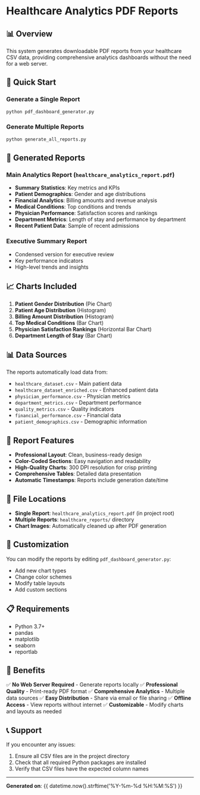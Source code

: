 # Healthcare Analytics PDF Reports

## 📊 Overview

This system generates downloadable PDF reports from your healthcare CSV data, providing comprehensive analytics dashboards without the need for a web server.

## 🚀 Quick Start

### Generate a Single Report
```bash
python pdf_dashboard_generator.py
```

### Generate Multiple Reports
```bash
python generate_all_reports.py
```

## 📄 Generated Reports

### Main Analytics Report (`healthcare_analytics_report.pdf`)
- **Summary Statistics**: Key metrics and KPIs
- **Patient Demographics**: Gender and age distributions
- **Financial Analytics**: Billing amounts and revenue analysis
- **Medical Conditions**: Top conditions and trends
- **Physician Performance**: Satisfaction scores and rankings
- **Department Metrics**: Length of stay and performance by department
- **Recent Patient Data**: Sample of recent admissions

### Executive Summary Report
- Condensed version for executive review
- Key performance indicators
- High-level trends and insights

## 📈 Charts Included

1. **Patient Gender Distribution** (Pie Chart)
2. **Patient Age Distribution** (Histogram)
3. **Billing Amount Distribution** (Histogram)
4. **Top Medical Conditions** (Bar Chart)
5. **Physician Satisfaction Rankings** (Horizontal Bar Chart)
6. **Department Length of Stay** (Bar Chart)

## 📊 Data Sources

The reports automatically load data from:
- `healthcare_dataset.csv` - Main patient data
- `healthcare_dataset_enriched.csv` - Enhanced patient data
- `physician_performance.csv` - Physician metrics
- `department_metrics.csv` - Department performance
- `quality_metrics.csv` - Quality indicators
- `financial_performance.csv` - Financial data
- `patient_demographics.csv` - Demographic information

## 🎨 Report Features

- **Professional Layout**: Clean, business-ready design
- **Color-Coded Sections**: Easy navigation and readability
- **High-Quality Charts**: 300 DPI resolution for crisp printing
- **Comprehensive Tables**: Detailed data presentation
- **Automatic Timestamps**: Reports include generation date/time

## 📁 File Locations

- **Single Report**: `healthcare_analytics_report.pdf` (in project root)
- **Multiple Reports**: `healthcare_reports/` directory
- **Chart Images**: Automatically cleaned up after PDF generation

## 🔧 Customization

You can modify the reports by editing `pdf_dashboard_generator.py`:
- Add new chart types
- Change color schemes
- Modify table layouts
- Add custom sections

## 📋 Requirements

- Python 3.7+
- pandas
- matplotlib
- seaborn
- reportlab

## 🎯 Benefits

✅ **No Web Server Required** - Generate reports locally
✅ **Professional Quality** - Print-ready PDF format
✅ **Comprehensive Analytics** - Multiple data sources
✅ **Easy Distribution** - Share via email or file sharing
✅ **Offline Access** - View reports without internet
✅ **Customizable** - Modify charts and layouts as needed

## 📞 Support

If you encounter any issues:
1. Ensure all CSV files are in the project directory
2. Check that all required Python packages are installed
3. Verify that CSV files have the expected column names

---

**Generated on**: {{ datetime.now().strftime('%Y-%m-%d %H:%M:%S') }}
